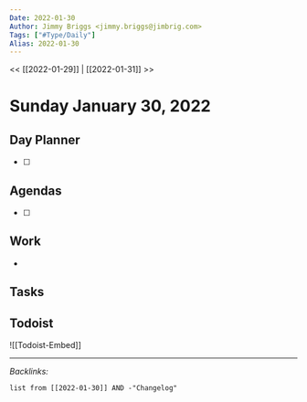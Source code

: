 ```yaml
---
Date: 2022-01-30
Author: Jimmy Briggs <jimmy.briggs@jimbrig.com>
Tags: ["#Type/Daily"]
Alias: 2022-01-30
---
```


<< [[2022-01-29]] | [[2022-01-31]] >>

# Sunday January 30, 2022

## Day Planner

- [ ] 

## Agendas

- [ ] 

## Work

- 

## Tasks

## Todoist

![[Todoist-Embed]]

***

*Backlinks:*

```dataview
list from [[2022-01-30]] AND -"Changelog"
```